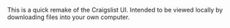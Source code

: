 This is a quick remake of the Craigslist UI.  Intended to be viewed locally by downloading files into your own computer.